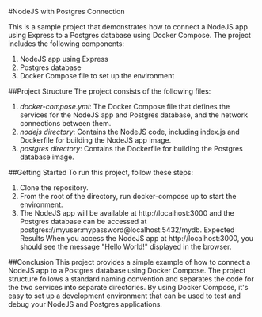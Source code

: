 #NodeJS with Postgres Connection

This is a sample project that demonstrates how to connect a NodeJS app using Express to a Postgres database using Docker Compose. The project includes the following components:

1. NodeJS app using Express
2. Postgres database
3. Docker Compose file to set up the environment 

##Project Structure
The project consists of the following files:

1. _docker-compose.yml_: The Docker Compose file that defines the services for the NodeJS app and Postgres database, and the network connections between them.
2. _nodejs directory_: Contains the NodeJS code, including index.js and Dockerfile for building the NodeJS app image.
3. _postgres directory_: Contains the Dockerfile for building the Postgres database image.

##Getting Started
To run this project, follow these steps:

1. Clone the repository.
2. From the root of the directory, run docker-compose up to start the environment.
3. The NodeJS app will be available at http://localhost:3000 and the Postgres database can be accessed at postgres://myuser:mypassword@localhost:5432/mydb.
Expected Results
When you access the NodeJS app at http://localhost:3000, you should see the message "Hello World!" displayed in the browser.

##Conclusion
This project provides a simple example of how to connect a NodeJS app to a Postgres database using Docker Compose. The project structure follows a standard naming convention and separates the code for the two services into separate directories. By using Docker Compose, it's easy to set up a development environment that can be used to test and debug your NodeJS and Postgres applications.